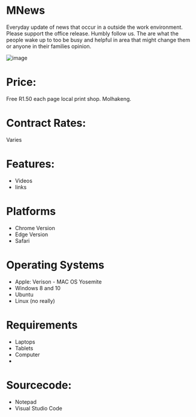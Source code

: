 # MNews
Everyday update of news that occur in a outside the work environment. Please support the office release. Humbly follow us.
The are what the people wake up to too be busy and helpful in area that might change them or anyone in their families opinion. 

![image](https://user-images.githubusercontent.com/75079699/118116946-3bfc2980-b3eb-11eb-9823-4dbba4911de0.png)


# Price: 
Free 
R1.50 each page local print shop. Molhakeng. 
# Contract Rates:
Varies 
# Features:
* Videos
* links
# Platforms
* Chrome Version 
* Edge Version
* Safari 
# Operating Systems
* Apple: Verison - MAC OS Yosemite 
* Windows 8 and 10
* Ubuntu 
* Linux (no really)

# Requirements 
* Laptops
* Tablets
* Computer
* 
# Sourcecode:
* Notepad
* Visual Studio Code
